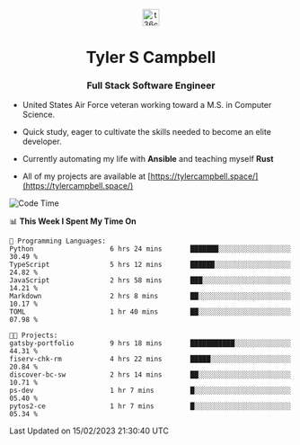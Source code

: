 <p align="center">
<a href="https://www.linkedin.com/in/t36campbell" target="blank"><img align="center" src="https://ik.imagekit.io/t36campbell/Portfolio/linkedin.png.original_m8bbGgPh6.png" alt="t36campbell" height="30" width="30" /></a>
</p>
<h1 align="center">Tyler S Campbell</h1>
<h3 align="center">Full Stack Software Engineer</h3>

* United States Air Force veteran working toward a M.S. in Computer Science.

* Quick study, eager to cultivate the skills needed to become an elite developer.

* Currently automating my life with **Ansible** and teaching myself **Rust**

* All of my projects are available at [https://tylercampbell.space/](https://tylercampbell.space/)

<!--START_SECTION:waka-->
![Code Time](http://img.shields.io/badge/Code%20Time-2%2C173%20hrs%207%20mins-blue)

📊 **This Week I Spent My Time On** 

```text
💬 Programming Languages: 
Python                   6 hrs 24 mins       ███████░░░░░░░░░░░░░░░░░░   30.49 % 
TypeScript               5 hrs 12 mins       ██████░░░░░░░░░░░░░░░░░░░   24.82 % 
JavaScript               2 hrs 58 mins       ███░░░░░░░░░░░░░░░░░░░░░░   14.21 % 
Markdown                 2 hrs 8 mins        ██░░░░░░░░░░░░░░░░░░░░░░░   10.17 % 
TOML                     1 hr 40 mins        ██░░░░░░░░░░░░░░░░░░░░░░░   07.98 % 

🐱‍💻 Projects: 
gatsby-portfolio         9 hrs 18 mins       ███████████░░░░░░░░░░░░░░   44.31 % 
fiserv-chk-rm            4 hrs 22 mins       █████░░░░░░░░░░░░░░░░░░░░   20.84 % 
discover-bc-sw           2 hrs 14 mins       ██░░░░░░░░░░░░░░░░░░░░░░░   10.71 % 
ps-dev                   1 hr 7 mins         █░░░░░░░░░░░░░░░░░░░░░░░░   05.40 % 
pytos2-ce                1 hr 7 mins         █░░░░░░░░░░░░░░░░░░░░░░░░   05.34 % 

```


 Last Updated on 15/02/2023 21:30:40 UTC
<!--END_SECTION:waka-->
